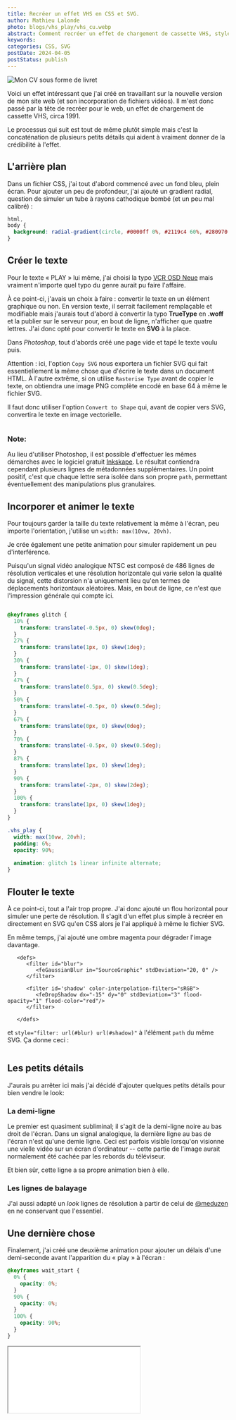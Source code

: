 ```yaml
---
title: Recréer un effet VHS en CSS et SVG.
author: Mathieu Lalonde
photo: blogs/vhs_play/vhs_cu.webp
abstract: Comment recréer un effet de chargement de cassette VHS, style 1991.
keywords: 
categories: CSS, SVG
postDate: 2024-04-05
postStatus: publish
---
```


<img src = "/blogs/vhs_play/vhs_ws.webp" alt="Mon CV sous forme de livret" class="blogphoto">

Voici un effet intéressant que j'ai créé en travaillant sur la nouvelle version de mon site web (et son incorporation de fichiers vidéos). Il m'est donc passé par la tête de recréer pour le web, un effet de chargement de cassette VHS, circa 1991.

Le processus qui suit est tout de même plutôt simple mais c'est la concaténation de plusieurs petits détails qui aident à vraiment donner de la crédibilité à l'effet.

<!--(Pour ceux qui sont trop jeunes pour l'avoir connu (ou trop vieux pour s'en souvenir), voici un exemple retrouvé sur YouTube qui illustre assez bien ce que j'avais en tête : )-->

<!--<VideoPlayer src="https://www.youtube-nocookie.com/embed/_c2V75k-ilQ?si=llNZsuKC7V7sK7ld" />-->

## L'arrière plan

Dans un fichier CSS, j'ai tout d'abord commencé avec un fond bleu, plein écran. Pour ajouter un peu de profondeur, j'ai ajouté un gradient radial, question de simuler un tube à rayons cathodique bombé (et un peu mal calibré) :

```CSS
html,
body {
  background: radial-gradient(circle, #0000ff 0%, #2119c4 60%, #280970 100%)
}
```


## Créer le texte

Pour le texte « PLAY » lui même, j'ai choisi la typo 
[VCR OSD Neue](https://www.dafont.com/vcrosdneue.font) mais vraiment n'importe quel typo du genre aurait pu faire l'affaire.

À ce point-ci, j'avais un choix à faire : convertir le texte en un élément graphique ou non. En version texte, il serrait facilement remplaçable et modifiable mais j'aurais tout d'abord à convertir la typo **TrueType** en **.woff** et la publier sur le serveur pour, en bout de ligne, n'afficher que quatre lettres. J'ai donc opté pour convertir le texte en **SVG** à la place.

Dans *Photoshop*, tout d'abords créé une page vide et tapé le texte voulu puis. 

Attention : ici, l'option `Copy SVG` nous exportera un fichier SVG qui fait essentiellement la même chose que d'écrire le texte dans un document HTML. À l'autre extrême, si on utilise `Rasterise Type` avant de copier le texte, on obtiendra une image PNG complète encodé en base 64 à même le fichier SVG.

Il faut donc utiliser l'option `Convert to Shape` qui, avant de copier vers SVG, convertira le texte en image vectorielle.

<img src = "blogs/vhs_play/vhs_play-plain.svg" alt="">

### Note:
Au lieu d'utiliser Photoshop, il est possible d'effectuer les mêmes démarches avec le logiciel gratuit [Inkskape](https://inkscape.org/). Le résultat contiendra cependant plusieurs lignes de métadonnées supplémentaires. Un point positif, c'est que chaque lettre sera isolée dans son propre `path`, permettant éventuellement des manipulations plus granulaires.



## Incorporer et animer le texte

Pour toujours garder la taille du texte relativement la même à l'écran, peu importe l'orientation, j'utilise un `width: max(10vw, 20vh)`.

Je crée également une petite animation pour simuler rapidement un peu d'interférence. 

Puisqu'un signal vidéo analogique NTSC est composé de 486 lignes de résolution verticales et une résolution horizontale qui varie selon la qualité du signal, cette distorsion n'a uniquement lieu qu'en termes de déplacements horizontaux aléatoires. Mais, en bout de ligne, ce n'est que l'impression générale qui compte ici.

```CSS

@keyframes glitch {
  10% {
    transform: translate(-0.5px, 0) skew(0deg);
  }
  27% {
    transform: translate(1px, 0) skew(1deg);
  }
  30% {
    transform: translate(-1px, 0) skew(1deg);
  }
  47% {
    transform: translate(0.5px, 0) skew(0.5deg);
  }
  50% {
    transform: translate(-0.5px, 0) skew(0.5deg);
  }
  67% {
    transform: translate(0px, 0) skew(0deg);
  }
  70% {
    transform: translate(-0.5px, 0) skew(0.5deg);
  }
  87% {
    transform: translate(1px, 0) skew(1deg);
  }
  90% {
    transform: translate(-2px, 0) skew(2deg);
  }
  100% {
    transform: translate(1px, 0) skew(1deg);
  }
}

.vhs_play {
  width: max(10vw, 20vh);
  padding: 6%;
  opacity: 90%;
  
  animation: glitch 1s linear infinite alternate;
}
```

## Flouter le texte

À ce point-ci, tout a l'air trop propre. J'ai donc ajouté un flou horizontal pour simuler une perte de résolution. Il s'agit d'un effet plus simple à recréer en directement en SVG qu'en CSS alors je l'ai appliqué à même le fichier SVG.

En même temps, j'ai ajouté une ombre magenta pour dégrader l'image davantage.

```SVG
   <defs>
      <filter id="blur">
         <feGaussianBlur in="SourceGraphic" stdDeviation="20, 0" />
      </filter>

      <filter id='shadow' color-interpolation-filters="sRGB">
         <feDropShadow dx="-15" dy="0" stdDeviation="3" flood-opacity="1" flood-color="red"/>
      </filter>
      
   </defs>
```

et `style="filter: url(#blur) url(#shadow)"` à l'élément `path` du même SVG. Ça donne ceci :

<img src = "blogs/vhs_play/vhs_play.svg" alt="">

## Les petits détails

J'aurais pu arrêter ici mais j'ai décidé d'ajouter quelques petits détails pour bien vendre le look:

### La demi-ligne

Le premier est quasiment subliminal; il s'agit de la demi-ligne noire au bas droit de l'écran. Dans un signal analogique, la dernière ligne au bas de l'écran n'est qu'une demie ligne. Ceci est parfois visible lorsqu'on visionne une vielle vidéo sur un écran d'ordinateur -- cette partie de l'image aurait normalement été cachée par les rebords du téléviseur.

Et bien sûr, cette ligne a sa propre animation bien à elle. 

### Les lignes de balayage
 
J'ai aussi adapté un *look* lignes de résolution à partir de celui de [@meduzen](https://codepen.io/meduzen/pen/zxbwRV) en ne conservant que l'essentiel.
 

## Une dernière chose

Finalement, j'ai créé une deuxième animation pour ajouter un délais d'une demi-seconde avant l'apparition du &laquo;&nbsp;play&nbsp;&raquo; à l'écran :

```CSS
@keyframes wait_start {
  0% {
    opacity: 0%;
  }
  90% {
    opacity: 0%;
  }
  100% {
    opacity: 90%;
  }
}
```

<div className="videocontainer"><iframe className="videoplayer" src="/blogs/vhs_play/index.html"} /></div>


<a href="/blogs/vhs_play/index.html" target="_blank">Cliquez ici pour le voir plein écran.</a>

## Le code final

Voici donc à quoi ressemble le code final :

```html
<!DOCTYPE html>
<html lang="en">
  <head>
    <meta charset="UTF-8" />
  </head>
  <body>
      <!-- Loading screen -->
      <link rel="stylesheet" href="./vhs_play.css" />
      <div class="scanlines">
        <img src="./vhs_play.svg" class="vhs_play" />
        <div class="vhs_halfline"></div>
      </div>
      <!-- End of loading screen -->
  </body>
</html>
```

```css
html,
body {
  margin: 0;
  height: 100%;
  background: radial-gradient(circle, #0000ff 0%, #2119c4 60%, #280970 100%);
  overflow: hidden; 
}

@keyframes wait_start {
  0% {
    opacity: 0%;
  }
  90% {
    opacity: 0%;
  }
  100% {
    opacity: 90%;
  }
}

@keyframes glitch {
  10% {
    transform: translate(-0.5px, 0) skew(0deg);
  }
  27% {
    transform: translate(1px, 0) skew(1deg);
  }
  30% {
    transform: translate(-1px, 0) skew(1deg);
  }
  47% {
    transform: translate(0.5px, 0) skew(0.5deg);
  }
  50% {
    transform: translate(-0.5px, 0) skew(0.5deg);
  }
  67% {
    transform: translate(0px, 0) skew(0deg);
  }
  70% {
    transform: translate(-0.5px, 0) skew(0.5deg);
  }
  87% {
    transform: translate(1px, 0) skew(1deg);
  }
  90% {
    transform: translate(-2px, 0) skew(2deg);
  }
  100% {
    transform: translate(1px, 0) skew(1deg);
  }
}

@keyframes jitter {
  10% {
    width: calc(50% + 1px);
  }
  28% {
    width: calc(50% - 1px);
  }
  30% {
    width: calc(50% + 2px);
  }
  48% {
    width: 50%;
  }
  50% {
    width: calc(50% + 3px);
  }
  68% {
    width: calc(50% - 1px);
  }
  70% {
    width: calc(50% + 2px);
  }
  88% {
    width: 50%;
  }
  90% {
    width: calc(50% + 2px);
  }
  100% {
    width: 50%;
  }
}

.vhs_play {
  width: max(10vw, 20vh);
  padding: 6%;
  opacity: 90%;

  animation-name: glitch, wait_start;
  animation-duration: 1s, 0.5s;
  animation-timing-function: steps(59.976);
  animation-iteration-count: infinite, 1;
  animation-iteration-count: alternate, steps(29.97);
}

.vhs_halfline {
  position: absolute;
  top: calc(100% - 3px);
  right: 0;
  width: 50%;
  height: 5px;
  background: rgb(0, 0, 0);

  animation: jitter 0.5s steps(29.97) infinite alternate;
}


/* Adapted from scanlines at https://codepen.io/meduzen/pen/zxbwRV */
 .scanlines:after {
	 display: block;
	 pointer-events: none;
	 content: '';
	 position: absolute;
	 top: 0;
	 right: 0;
	 bottom: 0;
	 left: 0;
	 z-index: 2147483648;
	 background: linear-gradient(to bottom, transparent 50%, rgba(0, 0, 0, .15) 51%);
	 background-size: 100% 4px;
}
```


```svg
<svg 
 xmlns="http://www.w3.org/2000/svg"
 xmlns:xlink="http://www.w3.org/1999/xlink"
 width="1619px"
 height="510px"
 viewBox="-100 0 1819 510"
 >

   <defs>
      <filter id="blur">
         <feGaussianBlur in="SourceGraphic" stdDeviation="20, 0" />
      </filter>

      <filter id='shadow' color-interpolation-filters="sRGB">
         <feDropShadow dx="-15" dy="0" stdDeviation="3" flood-opacity="1" flood-color="red"/>
      </filter>
      
   </defs>

   <path
      fill-rule="evenodd" 
      fill="rgb(255, 255, 255)" 
      style="filter: url(#blur) url(#shadow)"
      d="M1573.434,231.804 L1573.434,278.081 L1527.157,278.081 L1527.157,324.359 L1480.880,324.359 L1480.880,370.636 L1480.880,416.913 L1480.880,463.190 L1480.880,509.467 L1434.603,509.467 L1388.326,509.467 L1388.326,463.190 L1388.326,416.913 L1388.326,370.636 L1388.326,324.359 L1342.048,324.359 L1342.048,278.081 L1295.771,278.081 L1295.771,231.804 L1249.494,231.804 L1249.494,185.527 L1249.494,139.250 L1249.494,92.973 L1249.494,46.696 L1249.494,0.419 L1295.771,0.419 L1342.048,0.419 L1342.048,46.696 L1342.048,92.973 L1342.048,139.250 L1342.048,185.527 L1388.326,185.527 L1388.326,231.804 L1434.603,231.804 L1480.880,231.804 L1480.880,185.527 L1527.157,185.527 L1527.157,139.250 L1527.157,92.973 L1527.157,46.696 L1527.157,0.419 L1573.434,0.419 L1619.711,0.419 L1619.711,46.696 L1619.711,92.973 L1619.711,139.250 L1619.711,185.527 L1619.711,231.804 L1573.434,231.804 ZM1110.663,509.467 L1110.663,463.190 L1110.663,416.913 L1110.663,370.636 L1064.386,370.636 L1018.109,370.636 L971.831,370.636 L925.554,370.636 L925.554,416.913 L925.554,463.190 L925.554,509.467 L879.277,509.467 L833.000,509.467 L833.000,463.190 L833.000,416.913 L833.000,370.636 L833.000,324.359 L833.000,278.081 L833.000,231.804 L833.000,185.527 L833.000,139.250 L879.277,139.250 L879.277,92.973 L925.554,92.973 L925.554,46.696 L971.831,46.696 L971.831,0.419 L1018.109,0.419 L1064.386,0.419 L1064.386,46.696 L1110.663,46.696 L1110.663,92.973 L1156.940,92.973 L1156.940,139.250 L1203.217,139.250 L1203.217,185.527 L1203.217,231.804 L1203.217,278.081 L1203.217,324.359 L1203.217,370.636 L1203.217,416.913 L1203.217,463.190 L1203.217,509.467 L1156.940,509.467 L1110.663,509.467 ZM1110.663,231.804 L1110.663,185.527 L1064.386,185.527 L1064.386,139.250 L1018.109,139.250 L971.831,139.250 L971.831,185.527 L925.554,185.527 L925.554,231.804 L925.554,278.081 L971.831,278.081 L1018.109,278.081 L1064.386,278.081 L1110.663,278.081 L1110.663,231.804 ZM694.169,509.467 L647.891,509.467 L601.614,509.467 L555.337,509.467 L509.060,509.467 L462.783,509.467 L416.506,509.467 L416.506,463.190 L416.506,416.913 L416.506,370.636 L416.506,324.359 L416.506,278.081 L416.506,231.804 L416.506,185.527 L416.506,139.250 L416.506,92.973 L416.506,46.696 L416.506,0.419 L462.783,0.419 L509.060,0.419 L509.060,46.696 L509.060,92.973 L509.060,139.250 L509.060,185.527 L509.060,231.804 L509.060,278.081 L509.060,324.359 L509.060,370.636 L509.060,416.913 L555.337,416.913 L601.614,416.913 L647.891,416.913 L694.169,416.913 L740.446,416.913 L786.723,416.913 L786.723,463.190 L786.723,509.467 L740.446,509.467 L694.169,509.467 ZM323.952,278.081 L277.674,278.081 L231.397,278.081 L185.120,278.081 L138.843,278.081 L92.566,278.081 L92.566,324.359 L92.566,370.636 L92.566,416.913 L92.566,463.190 L92.566,509.467 L46.289,509.467 L0.012,509.467 L0.012,463.190 L0.012,416.913 L0.012,370.636 L0.012,324.359 L0.012,278.081 L0.012,231.804 L0.012,185.527 L0.012,139.250 L0.012,92.973 L0.012,46.696 L0.012,0.419 L46.289,0.419 L92.566,0.419 L138.843,0.419 L185.120,0.419 L231.397,0.419 L277.674,0.419 L323.952,0.419 L323.952,46.696 L370.229,46.696 L370.229,92.973 L370.229,139.250 L370.229,185.527 L370.229,231.804 L323.952,231.804 L323.952,278.081 ZM277.674,139.250 L277.674,92.973 L231.397,92.973 L185.120,92.973 L138.843,92.973 L92.566,92.973 L92.566,139.250 L92.566,185.527 L138.843,185.527 L185.120,185.527 L231.397,185.527 L277.674,185.527 L277.674,139.250 Z"
      />
</svg>
```